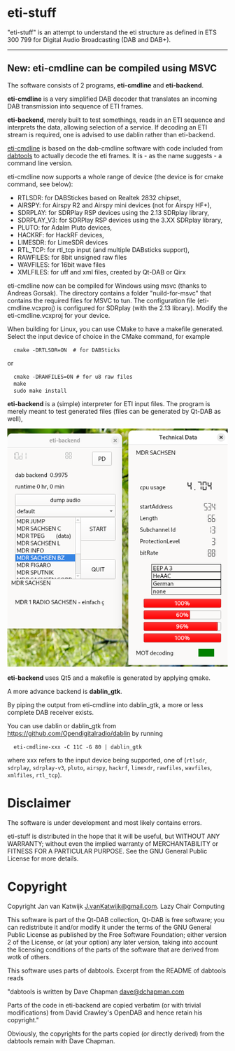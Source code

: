 # eti-stuff

"eti-stuff" is an attempt to understand the eti structure as defined in ETS 300 799 for Digital Audio Broadcasting (DAB and DAB+).

----------------------------------------------------------------------
New: eti-cmdline can be compiled using MSVC
----------------------------------------------------------------------

The software consists of 2 programs, **eti-cmdline** and  **eti-backend**.

**eti-cmdline** is a very simplified DAB decoder that translates an
incoming DAB transmission into sequence of ETI frames.

**eti-backend**, merely built to test somethings, reads in
an ETI sequence and interprets the data, allowing
selection of a service. If decoding an ETI stream is required, 
one is advised to use dablin rather than eti-backend.

[eti-cmdline](#eti-cmdline) is based on the dab-cmdline software  with code
included from [dabtools](https://github.com/Opendigitalradio/dabtools) to actually decode the eti frames.
It is - as the name suggests - a command line version.

eti-cmdline now supports a whole range of device (the device is for cmake command, see below):

 - RTLSDR: for DABStickes based on Realtek 2832 chipset,
 - AIRSPY: for Airspy R2 and Airspy mini devices (not for Airspy HF+),
 - SDRPLAY: for SDRPlay RSP devices using the 2.13 SDRplay library,
 - SDRPLAY_V3: for SDRPlay RSP devices using the 3.XX SDRplay library,
 - PLUTO: for Adalm Pluto devices,
 - HACKRF: for HackRF devices,
 - LIMESDR: for LimeSDR devices
 - RTL_TCP: for rtl_tcp input (and multiple DABsticks support),
 - RAWFILES: for 8bit unsigned raw files
 - WAVFILES: for 16bit wave files
 - XMLFILES: for uff and xml files, created by Qt-DAB or Qirx

eti-cmdline now can be compiled for Windows using
msvc (thanks to Andreas Gorsak). The directory contains a folder
"nuild-for-msvc" that contains the required files for MSVC to tun.
The configuration file (eti-cmdline.vcxproj) is configured for SDRplay
(with the 2.13 library).
Modify the eti-cmdline.vcxproj for your device.

When building for Linux, you can use CMake to have a makefile generated.
Select the input device of choice in the CMake command, for example

      cmake -DRTLSDR=ON  # for DABSticks

or    

      cmake -DRAWFILES=ON # for u8 raw files
      make
      sudo make install

**eti-backend** is a (simple) interpreter for ETI input files.
The program is merely meant to test generated files (files can be generated
by Qt-DAB as well),

![eti-backend](/eti-backend.png?raw=true)

**eti-backend** uses Qt5 and a makefile is generated by applying qmake.

A more advance backend is **dablin_gtk**.

By piping the output from eti-cmdline into dablin_gtk, a more or less complete DAB receiver exists.

You can use dablin or dablin_gtk from https://github.com/Opendigitalradio/dablin by running
      
      eti-cmdline-xxx -C 11C -G 80 | dablin_gtk
      
where xxx refers to the input device being supported, one of (`rtlsdr`, `sdrplay`, `sdrplay-v3`, `pluto`, `airspy`, `hackrf`, `limesdr`, `rawfiles`, `wavfiles`, `xmlfiles`, `rtl_tcp`).
      
# Disclaimer

The software is under development and most likely contains errors.

eti-stuff is distributed in the hope that it will be useful, but WITHOUT ANY WARRANTY; without even the implied warranty of MERCHANTABILITY or FITNESS FOR A PARTICULAR PURPOSE.  See the GNU General Public License for more details.


# Copyright

Copyright Jan van Katwijk <J.vanKatwijk@gmail.com>.
Lazy Chair Computing

This software is part of the Qt-DAB collection, Qt-DAB is free software; you can redistribute it and/or modify it under the terms of the GNU General Public License as published by the Free Software Foundation; either version 2 of the License, or (at your option) any later version, taking into account the licensing conditions of the parts of the software that are derived from wotk of others.

This software uses parts of dabtools. Excerpt from the README of dabtools reads

"dabtools is written by Dave Chapman <dave@dchapman.com>
   
Parts of the code in eti-backend are copied verbatim (or with trivial modifications) from David Crawley's OpenDAB and hence retain his copyright."

Obviously, the copyrights for the parts copied (or directly derived) from the dabtools remain with Dave Chapman.
